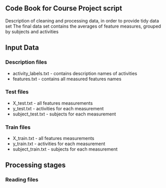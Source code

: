 ## Code Book for Course Project script

Description of cleaning and processing data, in order to provide tidy data set
The final data set contains the averages of feature measures, grouped by subjects and activities

## Input Data

### Description files
* activity_labels.txt - contains description names of activities
* features.txt - contains all measured features names

### Test files
* X_test.txt - all features measurements
* y_test.txt - activities for each measurement
* subject_test.txt - subjects for each measurement

### Train files
* X_train.txt - all features measurements
* y_train.txt - activities for each measurement
* subject_train.txt - subjects for each measurement


## Processing stages

### Reading files


